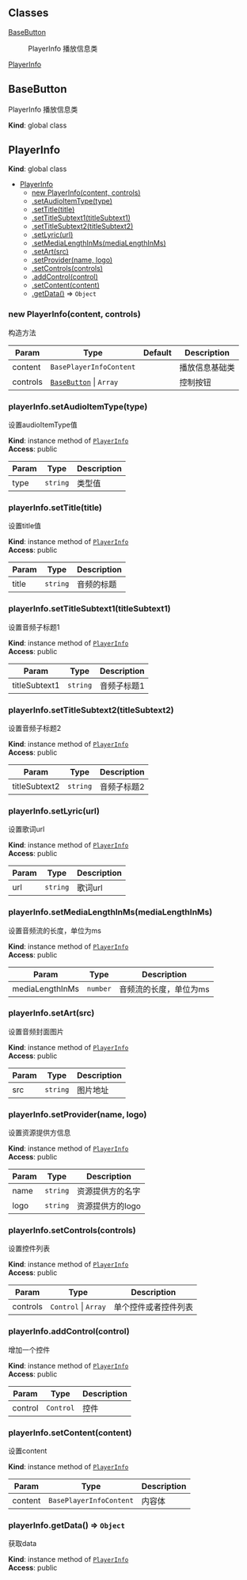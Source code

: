 ## Classes

<dl>
<dt><a href="#BaseButton">BaseButton</a></dt>
<dd><p>PlayerInfo 播放信息类</p>
</dd>
<dt><a href="#PlayerInfo">PlayerInfo</a></dt>
<dd></dd>
</dl>

<a name="BaseButton"></a>

## BaseButton
PlayerInfo 播放信息类

**Kind**: global class  
<a name="PlayerInfo"></a>

## PlayerInfo
**Kind**: global class  

* [PlayerInfo](#PlayerInfo)
    * [new PlayerInfo(content, controls)](#new_PlayerInfo_new)
    * [.setAudioItemType(type)](#PlayerInfo+setAudioItemType)
    * [.setTitle(title)](#PlayerInfo+setTitle)
    * [.setTitleSubtext1(titleSubtext1)](#PlayerInfo+setTitleSubtext1)
    * [.setTitleSubtext2(titleSubtext2)](#PlayerInfo+setTitleSubtext2)
    * [.setLyric(url)](#PlayerInfo+setLyric)
    * [.setMediaLengthInMs(mediaLengthInMs)](#PlayerInfo+setMediaLengthInMs)
    * [.setArt(src)](#PlayerInfo+setArt)
    * [.setProvider(name, logo)](#PlayerInfo+setProvider)
    * [.setControls(controls)](#PlayerInfo+setControls)
    * [.addControl(control)](#PlayerInfo+addControl)
    * [.setContent(content)](#PlayerInfo+setContent)
    * [.getData()](#PlayerInfo+getData) ⇒ <code>Object</code>

<a name="new_PlayerInfo_new"></a>

### new PlayerInfo(content, controls)
构造方法


| Param | Type | Default | Description |
| --- | --- | --- | --- |
| content | <code>BasePlayerInfoContent</code> | <code></code> | 播放信息基础类 |
| controls | [<code>BaseButton</code>](#BaseButton) \| <code>Array</code> |  | 控制按钮 |

<a name="PlayerInfo+setAudioItemType"></a>

### playerInfo.setAudioItemType(type)
设置audioItemType值

**Kind**: instance method of [<code>PlayerInfo</code>](#PlayerInfo)  
**Access**: public  

| Param | Type | Description |
| --- | --- | --- |
| type | <code>string</code> | 类型值 |

<a name="PlayerInfo+setTitle"></a>

### playerInfo.setTitle(title)
设置title值

**Kind**: instance method of [<code>PlayerInfo</code>](#PlayerInfo)  
**Access**: public  

| Param | Type | Description |
| --- | --- | --- |
| title | <code>string</code> | 音频的标题 |

<a name="PlayerInfo+setTitleSubtext1"></a>

### playerInfo.setTitleSubtext1(titleSubtext1)
设置音频子标题1

**Kind**: instance method of [<code>PlayerInfo</code>](#PlayerInfo)  
**Access**: public  

| Param | Type | Description |
| --- | --- | --- |
| titleSubtext1 | <code>string</code> | 音频子标题1 |

<a name="PlayerInfo+setTitleSubtext2"></a>

### playerInfo.setTitleSubtext2(titleSubtext2)
设置音频子标题2

**Kind**: instance method of [<code>PlayerInfo</code>](#PlayerInfo)  
**Access**: public  

| Param | Type | Description |
| --- | --- | --- |
| titleSubtext2 | <code>string</code> | 音频子标题2 |

<a name="PlayerInfo+setLyric"></a>

### playerInfo.setLyric(url)
设置歌词url

**Kind**: instance method of [<code>PlayerInfo</code>](#PlayerInfo)  
**Access**: public  

| Param | Type | Description |
| --- | --- | --- |
| url | <code>string</code> | 歌词url |

<a name="PlayerInfo+setMediaLengthInMs"></a>

### playerInfo.setMediaLengthInMs(mediaLengthInMs)
设置音频流的长度，单位为ms

**Kind**: instance method of [<code>PlayerInfo</code>](#PlayerInfo)  
**Access**: public  

| Param | Type | Description |
| --- | --- | --- |
| mediaLengthInMs | <code>number</code> | 音频流的长度，单位为ms |

<a name="PlayerInfo+setArt"></a>

### playerInfo.setArt(src)
设置音频封面图片

**Kind**: instance method of [<code>PlayerInfo</code>](#PlayerInfo)  
**Access**: public  

| Param | Type | Description |
| --- | --- | --- |
| src | <code>string</code> | 图片地址 |

<a name="PlayerInfo+setProvider"></a>

### playerInfo.setProvider(name, logo)
设置资源提供方信息

**Kind**: instance method of [<code>PlayerInfo</code>](#PlayerInfo)  
**Access**: public  

| Param | Type | Description |
| --- | --- | --- |
| name | <code>string</code> | 资源提供方的名字 |
| logo | <code>string</code> | 资源提供方的logo |

<a name="PlayerInfo+setControls"></a>

### playerInfo.setControls(controls)
设置控件列表

**Kind**: instance method of [<code>PlayerInfo</code>](#PlayerInfo)  
**Access**: public  

| Param | Type | Description |
| --- | --- | --- |
| controls | <code>Control</code> \| <code>Array</code> | 单个控件或者控件列表 |

<a name="PlayerInfo+addControl"></a>

### playerInfo.addControl(control)
增加一个控件

**Kind**: instance method of [<code>PlayerInfo</code>](#PlayerInfo)  
**Access**: public  

| Param | Type | Description |
| --- | --- | --- |
| control | <code>Control</code> | 控件 |

<a name="PlayerInfo+setContent"></a>

### playerInfo.setContent(content)
设置content

**Kind**: instance method of [<code>PlayerInfo</code>](#PlayerInfo)  

| Param | Type | Description |
| --- | --- | --- |
| content | <code>BasePlayerInfoContent</code> | 内容体 |

<a name="PlayerInfo+getData"></a>

### playerInfo.getData() ⇒ <code>Object</code>
获取data

**Kind**: instance method of [<code>PlayerInfo</code>](#PlayerInfo)  
**Access**: public  
